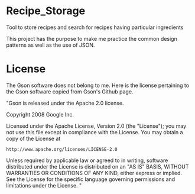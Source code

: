 # Recipe_Storage
Tool to store recipes and search for recipes having particular ingredients

This project has the purpose to make me practice the common design patterns as well as the use of JSON.

# License

The Gson software does not belong to me. Here is the license pertaining to the Gson software copied from Gson's Github page.

"Gson is released under the Apache 2.0 license.

Copyright 2008 Google Inc.

Licensed under the Apache License, Version 2.0 (the "License");
you may not use this file except in compliance with the License.
You may obtain a copy of the License at

    http://www.apache.org/licenses/LICENSE-2.0

Unless required by applicable law or agreed to in writing, software
distributed under the License is distributed on an "AS IS" BASIS,
WITHOUT WARRANTIES OR CONDITIONS OF ANY KIND, either express or implied.
See the License for the specific language governing permissions and
limitations under the License.
"
